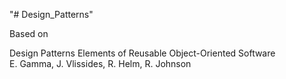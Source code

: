 "# Design_Patterns" 

Based on

Design Patterns Elements of Reusable Object-Oriented Software<br />
E. Gamma, J. Vlissides, R. Helm, R. Johnson